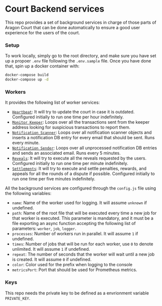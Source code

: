 # Court Backend services

This repo provides a set of background services in charge of those parts of Aragon Court that can be done automatically to ensure a good user experience for the users of the court.

### Setup

To work locally, simply go to the root directory, and make sure you have set up a propoer `.env` file following the `.env.sample` file.
Once you have done that, spin up a docker container with:
```bash
docker-compose build
docker-compose up -d
```

### Workers

It provides the following list of worker services:
- [`Heartbeat`](./src/workers/heartbeat.js): It will try to update the court in case it is outdated. Configured initially to run one time per hour indefinitely.
- [`Monitor Keeper`](./src/workers/monitor-keeper.js): Loops over all the transactions sent from the keeper address looking for suspicious transactions to report them.
- [`Notification Scanner`](./src/workers/notification-scanner.js): Loops over all notification scanner objects and inserts a notification DB entry for every email that should be sent. Runs every minute.
- [`Notification Sender`](./src/workers/notification-sender.js): Loops over all unprocessed notification DB entries and sends an associated email. Runs every 5 minutes.
- [`Reveals`](./src/workers/reveal.js): It will try to execute all the reveals requested by the users. Configured initially to run one time per minute indefinitely.
- [`Settlements`](./src/workers/settlements.js): It will try to execute and settle penalties, rewards, and appeals for all the rounds of a dispute if possible. Configured initially to run one time per five minutes indefinitely.

All the background services are configured through the `config.js` file using the following variables:
- `name`: Name of the worker used for logging. It will assume `unknown` if undefined.
- `path`: Name of the root file that will be executed every time a new job for that worker is executed. This parameter is mandatory, and it must be a file exporting an async function accepting the following list of parameters: `worker`, `job`, `logger`.
- `processes`: Number of workers run in parallel. It will assume `1` if undefined.
- `times`: Number of jobs that will be run for each worker, use `0` to denote unlimited. It will assume `1` if undefined.
- `repeat`: The number of seconds that the worker will wait until a new job is created. It will assume `0` if undefined.
- `color`: Color used for the prefix when logging to the console
- `metricsPort`: Port that should be used for Prometheus metrics.

### Keys

This repo needs the private key to be defined as a envrionment variable `PRIVATE_KEY`. 
